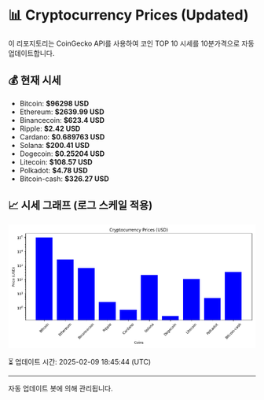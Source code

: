 
# 📊 Cryptocurrency Prices (Updated)

이 리포지토리는 CoinGecko API를 사용하여 코인 TOP 10 시세를 10분가격으로 자동 업데이트합니다.

## 💰 현재 시세
- Bitcoin: **$96298 USD**
- Ethereum: **$2639.99 USD**
- Binancecoin: **$623.4 USD**
- Ripple: **$2.42 USD**
- Cardano: **$0.689763 USD**
- Solana: **$200.41 USD**
- Dogecoin: **$0.25204 USD**
- Litecoin: **$108.57 USD**
- Polkadot: **$4.78 USD**
- Bitcoin-cash: **$326.27 USD**

## 📈 시세 그래프 (로그 스케일 적용)
![Crypto Prices](crypto_prices.png)

⏳ 업데이트 시간: 2025-02-09 18:45:44 (UTC)

---
자동 업데이트 봇에 의해 관리됩니다.
